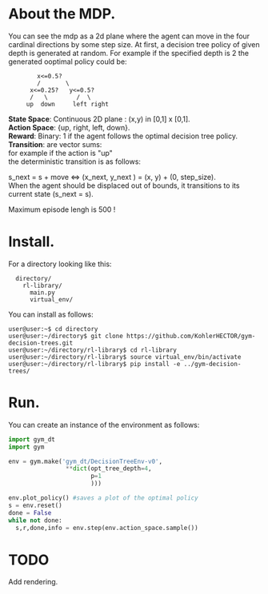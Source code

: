# About the MDP.
You can see the mdp as a 2d plane where the agent can move in the four cardinal directions by some step size.
At first, a decision tree policy of given depth is generated at random. For example if the specified depth is 2 the generated ooptimal policy could be:

            x<=0.5?
            /       \ 
          x<=0.25?   y<=0.5?
          /   \        /  \
         up  down     left right

**State Space**: Continuous 2D plane : (x,y) in [0,1] x [0,1]. <br/>
**Action Space**: {up, right, left, down}. <br/>
**Reward**: Binary: 1 if the agent follows the optimal decision tree policy. <br/>
**Transition**: are vector sums:<br/>
for example if the action is "up"<br/>
the deterministic transition is as follows:<br/>

s_next = s + move <=> (x_next, y_next ) = (x, y) + (0, step_size).<br/>
When the agent should be displaced out of bounds, it transitions to its current state (s_next = s). <br/>

Maximum episode lengh is 500 !<br/>

# Install.

For a directory looking like this:
```
  directory/
    rl-library/
      main.py
      virtual_env/
```
You can install as follows:
```console
user@user:~$ cd directory
user@user:~/directory$ git clone https://github.com/KohlerHECTOR/gym-decision-trees.git
user@user:~/directory/rl-library$ cd rl-library
user@user:~/directory/rl-library$ source virtual_env/bin/activate
user@user:~/directory/rl-library$ pip install -e ../gym-decision-trees/
```

# Run.

You can create an instance of the environment as follows:
```python
import gym_dt
import gym

env = gym.make('gym_dt/DecisionTreeEnv-v0',
                **dict(opt_tree_depth=4,
                       p=1
                       )))

env.plot_policy() #saves a plot of the optimal policy
s = env.reset()
done = False
while not done:
  s,r,done,info = env.step(env.action_space.sample())


```

# TODO

Add rendering.
